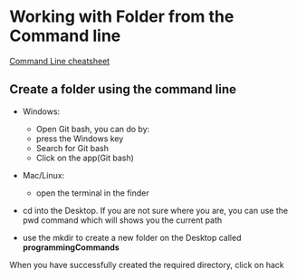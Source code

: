 # Working with Folder from the Command line
[Command Line cheatsheet](https://www.guru99.com/linux-commands-cheat-sheet.html)

## Create a folder using the command line
- Windows:
    - Open Git bash, you can do by:
    - press the Windows key
    - Search for Git bash
    - Click on the app(Git bash)
- Mac/Linux:
    - open the terminal in the finder


- cd into the Desktop. If you are not sure where you are, you can use the pwd command which will shows you the current path
- use the mkdir to create a new folder on the Desktop called **programmingCommands**

When you have successfully created the required directory, click on hack

